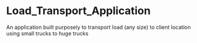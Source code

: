 # Load_Transport_Application
An application built purposely to transport load (any size) to client location using small trucks to huge trucks
